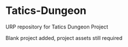 # Tatics-Dungeon
URP repository for Tatics Dungeon Project

Blank project added, project assets still required
